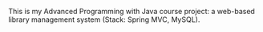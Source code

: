 This is my Advanced Programming with Java course project: a web-based library management system (Stack: Spring MVC, MySQL).
